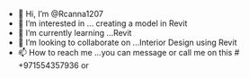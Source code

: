 - 👋 Hi, I’m @Rcanna1207
- 👀 I’m interested in ... creating a model in Revit
- 🌱 I’m currently learning ...Revit
- 💞️ I’m looking to collaborate on ...Interior Design using Revit
- 📫 How to reach me ...you can message or call me on this # +971554357936 or 

<!---
Rcanna1207/Rcanna1207 is a ✨ special ✨ repository because its `README.md` (this file) appears on your GitHub profile.
You can click the Preview link to take a look at your changes.
--->
